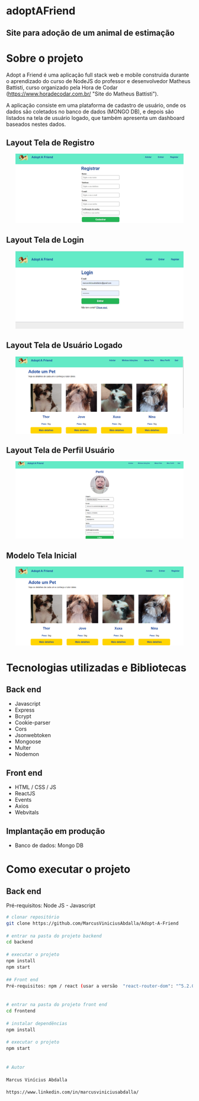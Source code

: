 # adoptAFriend
## Site para adoção de um animal de estimação

# Sobre o projeto

Adopt a Friend é uma aplicação full stack web e mobile construída durante o aprendizado do curso de NodeJS do professor e desenvolvedor Matheus Battisti, curso organizado pela Hora de Codar (https://www.horadecodar.com.br/ "Site do Matheus Battisti").

A aplicação consiste em uma plataforma de cadastro de usuário, onde os dados são coletados no banco de dados (MONGO DB), e depois são listados na tela de usuário logado, que também apresenta um dashboard baseados nestes dados.

## Layout Tela de Registro

<p align="center" style="border-radius:100%"><img height="auto" width="90%"  src="assets/Tela Registro.jpg" ></p>


## Layout Tela de Login

<p align="center" style="border-radius:100%"><img height="auto" width="90%"  src="assets/Tela Login.jpg" ></p>


## Layout Tela de Usuário Logado

<p align="center" style="border-radius:100%"><img height="auto" width="90%"  src="assets/Tela usuario.png" ></p>


## Layout Tela de Perfil Usuário

<p align="center" style="border-radius:100%"><img height="auto" width="90%"  src="assets/Tela Perfil.png" ></p>


## Modelo Tela Inicial

<p align="center" style="border-radius:100%"><img height="auto" width="90%"  src="assets/Tela Inicial.png" ></p>

# Tecnologias utilizadas e Bibliotecas
## Back end
- Javascript
- Express
- Bcrypt
- Cookie-parser
- Cors  
- Jsonwebtoken
- Mongoose
- Multer
- Nodemon


## Front end
- HTML / CSS / JS
- ReactJS
- Events
- Axios
- Webvitals

## Implantação em produção
- Banco de dados: Mongo DB

# Como executar o projeto

## Back end
Pré-requisitos: Node JS - Javascript

```bash
# clonar repositório
git clone https://github.com/MarcusViniciusAbdalla/Adopt-A-Friend

# entrar na pasta do projeto backend
cd backend

# executar o projeto
npm install
npm start

## Front end 
Pré-requisitos: npm / react (usar a versão  "react-router-dom": "^5.2.0")


# entrar na pasta do projeto front end
cd frontend

# instalar dependências
npm install

# executar o projeto
npm start


# Autor

Marcus Vinícius Abdalla

https://www.linkedin.com/in/marcusviniciusabdalla/


